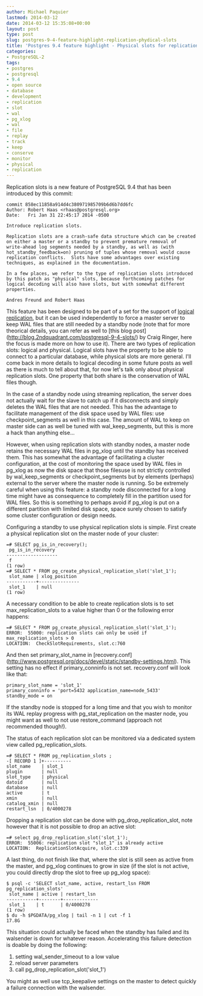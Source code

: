 ```yaml
---
author: Michael Paquier
lastmod: 2014-03-12
date: 2014-03-12 15:35:08+00:00
layout: post
type: post
slug: postgres-9-4-feature-highlight-replication-phydical-slots
title: 'Postgres 9.4 feature highlight - Physical slots for replication'
categories:
- PostgreSQL-2
tags:
- postgres
- postgresql
- 9.4
- open source
- database
- development
- replication
- slot
- wal
- pg_xlog
- wal
- file
- replay
- track
- keep
- conserve
- monitor
- physical
- replication
---
```

Replication slots is a new feature of PostgreSQL 9.4 that has been introduced
by this commit:

    commit 858ec11858a914d4c380971985709b6d6b7dd6fc
    Author: Robert Haas <rhaas@postgresql.org>
    Date:   Fri Jan 31 22:45:17 2014 -0500

    Introduce replication slots.

    Replication slots are a crash-safe data structure which can be created
    on either a master or a standby to prevent premature removal of
    write-ahead log segments needed by a standby, as well as (with
    hot_standby_feedback=on) pruning of tuples whose removal would cause
    replication conflicts.  Slots have some advantages over existing
    techniques, as explained in the documentation.

    In a few places, we refer to the type of replication slots introduced
    by this patch as "physical" slots, because forthcoming patches for
    logical decoding will also have slots, but with somewhat different
    properties.

    Andres Freund and Robert Haas

This feature has been designed to be part of a set for the support of [logical
replication](http://git.postgresql.org/gitweb/?p=postgresql.git;a=commit;h=5a991ef8692ed0d170b44958a81a6bd70e90585c),
but it can be used independently to force a master server to keep WAL files
that are still needed by a standby node (note that for more theorical details,
you can refer as well to [this blog post]
(http://blog.2ndquadrant.com/postgresql-9-4-slots/) by Craig Ringer, here the
focus is made more on how to use it). There are two types of replication slots:
logical and physical. Logical slots have the property to be able to connect to
a particular database, while physical slots are more general. I'll come back
in more details to logical decoding in some future posts as well as there
is much to tell about that, for now let's talk only about physical replication
slots. One property that both share is the conservation of WAL files though.

In the case of a standby node using streaming replication, the server does not
actually wait for the slave to catch up if it disconnects and simply deletes
the WAL files that are not needed. This has the advantage to facilitate
management of the disk space used by WAL files: use checkpoint\_segments
as well in this case. The amount of WAL to keep on master side can as well
be tuned with wal\_keep\_segments, but this is more a hack than anything
else...

However, when using replication slots with standby nodes, a master node
retains the necessary WAL files in pg\_xlog until the standby has received
them. This has somewhat the advantage of facilitating a cluster configuration,
at the cost of monitoring the space used by WAL files in pg\_xlog as now
the disk space that those filesuse is not strictly controlled by
wal\_keep\_segments or checkpoint\_segments but by elements (perhaps) external
to the server where the master node is running. So be extremely careful when
using this feature: a standby node disconnected for a long time might have
as consequence to completely fill in the partition used for WAL files.
So this is something to perhaps avoid if pg\_xlog is put on a different
partition with limited disk space, space surely chosen to satisfy some
cluster configuration or design needs.

Configuring a standby to use physical replication slots is simple. First
create a physical replication slot on the master node of your cluster:

    =# SELECT pg_is_in_recovery();
     pg_is_in_recovery 
    -------------------
     f
    (1 row)
    =# SELECT * FROM pg_create_physical_replication_slot('slot_1');
     slot_name | xlog_position 
    -----------+---------------
     slot_1    | null
    (1 row)

A necessary condition to be able to create replication slots is to set
max_replication_slots to a value higher than 0 or the following error
happens:

    =# SELECT * FROM pg_create_physical_replication_slot('slot_1');
    ERROR:  55000: replication slots can only be used if max_replication_slots > 0
    LOCATION:  CheckSlotRequirements, slot.c:760

And then set primary\_slot\_name in [recovery.conf]
(http://www.postgresql.org/docs/devel/static/standby-settings.html).
This setting has no effect if primary\_conninfo is not set. recovery.conf
will look like that:

    primary_slot_name = 'slot_1'
    primary_conninfo = 'port=5432 application_name=node_5433'
    standby_mode = on

If the standby node is stopped for a long time and that you wish
to monitor its WAL replay progress with pg\_stat\_replication on the
master node, you might want as well to not use restore\_command
(approach not recommended though!).

The status of each replication slot can be monitored via a dedicated
system view called pg\_replication\_slots.

    =# SELECT * FROM pg_replication_slots ;
    -[ RECORD 1 ]+----------
    slot_name    | slot_1
    plugin       | null
    slot_type    | physical
    datoid       | null
    database     | null
    active       | t
    xmin         | null
    catalog_xmin | null
    restart_lsn  | 0/4000278

Dropping a replication slot can be done with pg\_drop\_replication\_slot,
note however that it is not possible to drop an active slot:

    =# select pg_drop_replication_slot('slot_1');
    ERROR:  55006: replication slot "slot_1" is already active
    LOCATION:  ReplicationSlotAcquire, slot.c:339

A last thing, do not finish like that, where the slot is still seen as
active from the master, and pg_xlog continues to grow in size (if the
slot is not active, you could directly drop the slot to free up pg_xlog
space):

    $ psql -c 'SELECT slot_name, active, restart_lsn FROM pg_replication_slots'
     slot_name | active | restart_lsn 
    -----------+--------+-------------
     slot_1    | t      | 0/4000278
    (1 row)
    $ du -h $PGDATA/pg_xlog | tail -n 1 | cut -f 1
    17.8G

This situation could actually be faced when the standby has failed and its
walsender is down for whatever reason. Accelerating this failure detection
is doable by doing the following:

  1. setting wal\_sender\_timeout to a low value
  2. reload server parameters
  3. call pg\_drop\_replication_slot('slot_1')

You might as well use tcp_keepalive settings on the master to detect quickly
a failure connection with the walsender.
